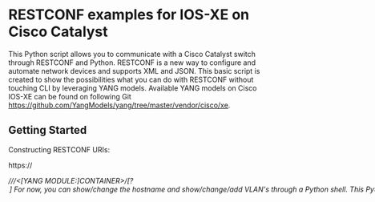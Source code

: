 # RESTCONF examples for IOS-XE on Cisco Catalyst

This Python script allows you to communicate with a Cisco Catalyst switch through RESTCONF and Python.
RESTCONF is a new way to configure and automate network devices and supports XML and JSON.
This basic script is created to show the possibilities what you can do with RESTCONF without touching CLI by leveraging YANG models.
Available YANG models on Cisco IOS-XE can be found on following Git https://github.com/YangModels/yang/tree/master/vendor/cisco/xe.

## Getting Started

Constructing RESTCONF URIs:

  https://<ADDRESS>/<ROOT>/<DATA STORE>/<[YANG MODULE:]CONTAINER>/<LEAF>[?<OPTION>]
  For now, you can show/change the hostname and show/change/add VLAN's through a Python shell.


    This Python script leverages RESTCONF to:
        - Display the hostname of the network device
        - Update the hostname of a network device
        - Retrieve a list of interfaces configured with an IP address on a device
        - Updates the IP address on an interface
        - Retrieve a list of configured VLANs
        - Configure a new VLAN

    This script has been tested with Python 3.5, however may work with other versions.
    This script targets the RESTCONF that leverages a Catalyst 9300 as
    a target.

    Requirements:
        Python
            - requests
        IOS-XE
            - enable RESTCONF
            - enable HTTPS
